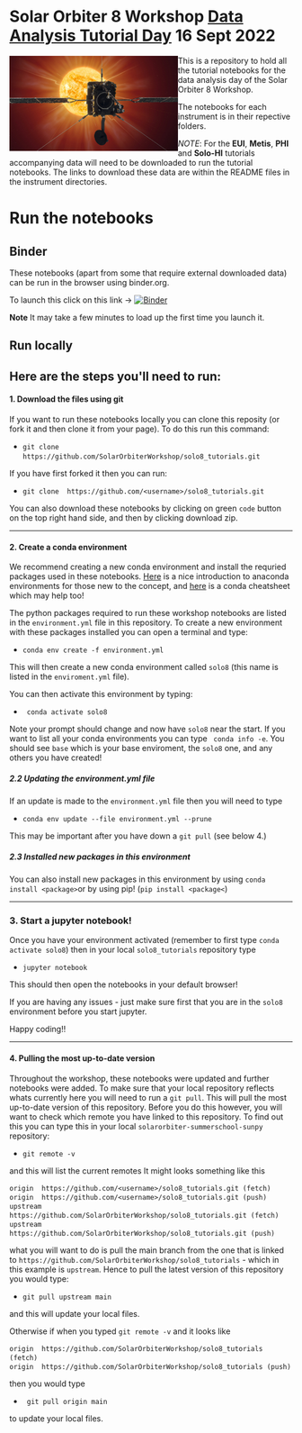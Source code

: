 # Solar Orbiter 8 Workshop [Data Analysis Tutorial Day](https://blogs.qub.ac.uk/so8belfast/data-analysis-workshop-16-september-2022-2/) 16 Sept 2022


<div>
<img src="./images/Solar_Orbiter_reaches_first_perihelion_pillars.jpeg" width="300" align="left"/>
</div>

This is a repository to hold all the tutorial notebooks for the data analysis day of the Solar Orbiter 8 Workshop. 

The notebooks for each instrument is in their repective folders.

*NOTE*:  For the **EUI**, **Metis**,  **PHI** and  **Solo-HI** tutorials accompanying data will need to be downloaded to run the tutorial notebooks. The links to download these data are within the README files in the instrument directories.


Run the notebooks
=================

## Binder
These notebooks (apart from some that require external downloaded data) can be run in the browser using binder.org. 

To launch this click on this link -> [![Binder](https://mybinder.org/badge_logo.svg)](https://mybinder.org/v2/gh/SolarOrbiterWorkshop/solo8_tutorials/HEAD)

**Note** It may take a few minutes to load up the first time you launch it.


## Run locally

Here are the steps you'll need to run:
------------------------------------
#### 1. Download the files using git


If you want to run these notebooks locally you can clone this reposity (or fork it and then clone it from your page). To do this run this command:

- ```git clone  https://github.com/SolarOrbiterWorkshop/solo8_tutorials.git```

If you have first forked it then you can run:

- ```git clone  https://github.com/<username>/solo8_tutorials.git```

You can also download these notebooks by clicking on green `code` button on the top right hand side, and then by clicking download zip. 

------------------------------------

#### 2. Create a conda environment

We recommend creating a new conda environment and install the requried packages used in these notebooks. [Here](https://towardsdatascience.com/getting-started-with-python-environments-using-conda-32e9f2779307) is a nice introduction to anaconda environments for those new to the concept, and [here](https://docs.conda.io/projects/conda/en/4.6.0/_downloads/52a95608c49671267e40c689e0bc00ca/conda-cheatsheet.pdf) is a conda cheatsheet which may help too! 

The python packages required to run these workshop notebooks are listed in the `environment.yml` file in this repository. To create a new environment with these packages installed you can open a terminal and type:

- ```conda env create -f environment.yml```

This will then create a new conda environment called `solo8` (this name is listed in the `enviroment.yml` file).

You can then activate this environment by typing:

- ``` conda activate solo8```

Note your prompt should change and now have `solo8` near the start. If you want to list all your conda environments you can type
``` conda info -e```. You should see `base` which is your base enviroment, the `solo8` one, and any others you have created! 


##### 2.2 Updating the environment.yml file
If an update is made to the `environment.yml` file then you will need to type 

- ```conda env update --file environment.yml --prune```

This may be important after you have down a `git pull` (see below 4.)

##### 2.3 Installed new packages in this environment

You can also install new packages in this environment by using `conda install <package>`or by using pip! (`pip install <package<`)


-----------------------------------
### 3. Start a jupyter notebook!

Once you have your environment activated (remember to first type `conda activate solo8`) then in your local `solo8_tutorials` repository type

- ```jupyter notebook ```

This should then open the notebooks in your default browser!

If you are having any issues - just make sure first that you are in the `solo8` environment before you start jupyter.

Happy coding!!

----------------------------------
#### 4. Pulling the most up-to-date version
Throughout the workshop, these notebooks were updated and further notebooks were added. To make sure that your local repository reflects whats currently here you will need to run a `git pull`. This will pull the most up-to-date version of this repository. Before you do this however, you will want to check which remote you have linked to this repository. To find out this you can type this in your local `solarorbiter-summerschool-sunpy` repository:

- ```git remote -v``` 

and this will list the current remotes
It might looks something like this

```
origin	https://github.com/<username>/solo8_tutorials.git (fetch)
origin	https://github.com/<username>/solo8_tutorials.git (push)
upstream	https://github.com/SolarOrbiterWorkshop/solo8_tutorials.git (fetch)
upstream	https://github.com/SolarOrbiterWorkshop/solo8_tutorials.git (push)
```

what you will want to do is pull the main branch from the one that is linked to `https://github.com/SolarOrbiterWorkshop/solo8_tutorials` - which in this example is `upstream`. Hence to pull the latest version of this repository you would type:

- `git pull upstream main` 

and this will update your local files. 

Otherwise if when you typed `git remote -v` and it looks like
```
origin	https://github.com/SolarOrbiterWorkshop/solo8_tutorials (fetch)
origin	https://github.com/SolarOrbiterWorkshop/solo8_tutorials (push)
```
then you would type

- ``` git pull origin main```

to update your local files. 


